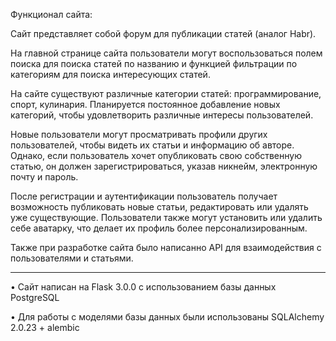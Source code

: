 Функционал сайта:

Сайт представляет собой форум для публикации статей (аналог Habr).

На главной странице сайта пользователи могут воспользоваться полем поиска для поиска статей по названию
и функцией фильтрации по категориям для поиска интересующих статей.

На сайте существуют различные категории статей: программирование, спорт, кулинария.
Планируется постоянное добавление новых категорий, чтобы удовлетворить различные интересы пользователей.

Новые пользователи могут просматривать профили других пользователей, чтобы видеть их статьи и информацию об авторе.
Однако, если пользователь хочет опубликовать свою собственную статью, он должен зарегистрироваться, указав никнейм,
электронную почту и пароль.

После регистрации и аутентификации пользователь получает возможность публиковать новые статьи,
редактировать или удалять уже существующие. Пользователи также могут установить или удалить себе аватарку,
что делает их профиль более персонализированным.

Также при разработке сайта было написанно API для взаимодействия с пользователями и статьями.


-------------------------------------------------------------------------------------------------------------------------------------------

•	Сайт написан на Flask 3.0.0 с использованием базы данных PostgreSQL

•	Для работы с моделями базы данных были использованы SQLAlchemy 2.0.23 + alembic
